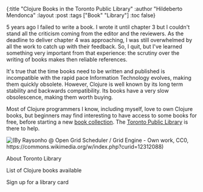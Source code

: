 {:title "Clojure Books in the Toronto Public Library"
 :author "Hildeberto Mendonca"
 :layout :post
 :tags ["Book" "Library"]
 :toc false}

5 years ago I failed to write a book. I wrote it until chapter 3 but I couldn't stand all the criticism coming from the editor and the reviewers. As the deadline to deliver chapter 4 was approaching, I was still overwhelmed by all the work to catch up with their feedback. So, I quit, but I've learned something very important from that experience: the scrutiny over the writing of books makes then reliable references.

It's true that the time books need to be written and published is incompatible with the rapid pace Information Technology evolves, making them quickly obsolete. However, Clojure is well known by its long term stability and backwards compatibility. Its books have a very slow obsolescence, making them worth buying.

Most of Clojure programmers I know, including myself, love to own Clojure books, but beginners may find interesting to have access to some books for free, before starting a new [book collection][1]. The [Toronto Public Library][2] is there to help.

![(By Raysonho @ Open Grid Scheduler / Grid Engine - Own work, CC0, https://commons.wikimedia.org/w/index.php?curid=12312088)](/img/toronto-reference-library.jpg)

About Toronto Library

List of Clojure books available

Sign up for a library card

[1]: https://clojure.org/community/books
[2]: https://www.torontopubliclibrary.ca
[3]: https://www.torontopubliclibrary.ca/using-the-library/your-library-card/
